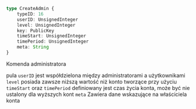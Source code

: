 ```typescript
type CreateAdmin {
	typeID: 16
	userID: UnsignedInteger
	level: UnsignedInteger
	key: PublicKey
	timeStart: UnsignedInteger
	timePeriod: UnsignedInteger
	meta: String
}
```

Komenda administratora

pula `userID` jest współdzielona między administratorami a użytkownikami
`level` posiada zawsze niższą wartość niż konto tworzące
przy użyciu `timeStart` oraz `timePeriod` definiowany jest czas życia konta, może być nie ustalony dla wyższych kont
`meta` Zawiera dane wskazujące na właściciela konta
